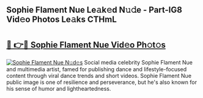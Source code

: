 ## Sophie Flament Nue Le𝚊k𝚎d N𝚞𝚍e - Part-IG8 Vid𝚎o Photos Le𝚊ks CTHmL

# <h2><a href="http://fb11s0w.evod.top/?m=Sophie+Flament+Nue">🔗 👉🔴 Sophie Flament Nue Vid𝚎o Ph𝚘t𝚘s</a></h2>

[![Sophie Flament Nue N𝚞d𝚎s](https://i.imgur.com/8V9OHl7.gif)](http://fb11s0w.evod.top/?m=Sophie+Flament+Nue)
Social media celebrity Sophie Flament Nue and multimedia artist, famed for publishing dance and lifestyle-focused content through viral dance trends and short videos. Sophie Flament Nue public image is one of resilience and perseverance, but he's also known for his sense of humor and lightheartedness. 
